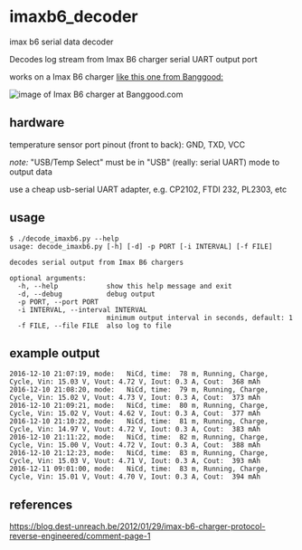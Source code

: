 # imaxb6_decoder
imax b6 serial data decoder

Decodes log stream from Imax B6 charger serial UART output port

works on a Imax B6 charger [like this one from Banggood:](https://www.banggood.com/Wholesale-IMAX-B6-Digital-RC-Lipo-NiMH-battery-Balance-Charger-p-46220.html?p=WX0407753399201409DA)

![image of Imax B6 charger at Banggood.com](https://img1.banggood.com/thumb/large/upload/SKU035917/20120601164150545.jpg?p=WX0407753399201409DA)

## hardware
temperature sensor port pinout (front to back): GND, TXD, VCC

*note:* "USB/Temp Select" must be in "USB" (really: serial UART) mode to output data

use a cheap usb-serial UART adapter, e.g. CP2102, FTDI 232, PL2303, etc

## usage

```
$ ./decode_imaxb6.py --help
usage: decode_imaxb6.py [-h] [-d] -p PORT [-i INTERVAL] [-f FILE]

decodes serial output from Imax B6 chargers

optional arguments:
  -h, --help            show this help message and exit
  -d, --debug           debug output
  -p PORT, --port PORT
  -i INTERVAL, --interval INTERVAL
                        minimum output interval in seconds, default: 1
  -f FILE, --file FILE  also log to file
```

## example output
```
2016-12-10 21:07:19, mode:   NiCd, time:  78 m, Running, Charge, Cycle, Vin: 15.03 V, Vout: 4.72 V, Iout: 0.3 A, Cout:  368 mAh
2016-12-10 21:08:20, mode:   NiCd, time:  79 m, Running, Charge, Cycle, Vin: 15.02 V, Vout: 4.73 V, Iout: 0.3 A, Cout:  373 mAh
2016-12-10 21:09:21, mode:   NiCd, time:  80 m, Running, Charge, Cycle, Vin: 15.02 V, Vout: 4.62 V, Iout: 0.3 A, Cout:  377 mAh
2016-12-10 21:10:22, mode:   NiCd, time:  81 m, Running, Charge, Cycle, Vin: 14.97 V, Vout: 4.72 V, Iout: 0.3 A, Cout:  383 mAh
2016-12-10 21:11:22, mode:   NiCd, time:  82 m, Running, Charge, Cycle, Vin: 15.00 V, Vout: 4.72 V, Iout: 0.3 A, Cout:  388 mAh
2016-12-10 21:12:23, mode:   NiCd, time:  83 m, Running, Charge, Cycle, Vin: 15.03 V, Vout: 4.71 V, Iout: 0.3 A, Cout:  393 mAh
2016-12-11 09:01:00, mode:   NiCd, time:  83 m, Running, Charge, Cycle, Vin: 15.01 V, Vout: 4.70 V, Iout: 0.3 A, Cout:  394 mAh
```

## references
https://blog.dest-unreach.be/2012/01/29/imax-b6-charger-protocol-reverse-engineered/comment-page-1
